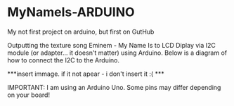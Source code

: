 # MyNameIs-ARDUINO

My not first project on arduino, but first on GutHub

Outputting the texture song Eminem - My Name Is to LCD Diplay
 via I2C module (or adapter... it doesn't matter) using Arduino. 
Below is a diagram of how to connect the I2C to the Arduino. 


***insert immage. if it not apear - i don't insert it :( ***


IMPORTANT:
I am using an Arduino Uno. Some pins may differ depending on your board!
